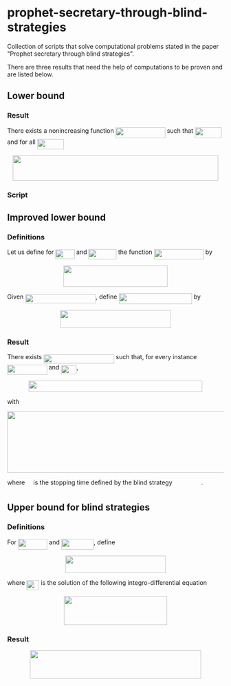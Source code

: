 # prophet-secretary-through-blind-strategies
Collection of scripts that solve computational problems stated in the paper "Prophet secretary through blind strategies".



There are three results that need the help of computations to be proven and are listed below.

## Lower bound

### Result

There exists a nonincreasing function <img src="/tex/3e090f251d719efdee6b4faeedf63fca.svg?invert_in_darkmode&sanitize=true" align=middle width=115.5990198pt height=24.65753399999998pt/> such that <img src="/tex/9f7255fe151deafc6b237e610062d0cb.svg?invert_in_darkmode&sanitize=true" align=middle width=61.717981049999985pt height=24.65753399999998pt/> and for all <img src="/tex/2510e5860f95e80cadf9cf45baa50227.svg?invert_in_darkmode&sanitize=true" align=middle width=62.362875299999985pt height=24.65753399999998pt/>
<p align="center"><img src="/tex/1b6c9e06be9790dd9970dcec47c10570.svg?invert_in_darkmode&sanitize=true" align=middle width=477.22334715pt height=59.1786591pt/></p>

### Script



## Improved lower bound

### Definitions

Let us define for <img src="/tex/f72f8aa4cd0ed73fd0172584e0237b66.svg?invert_in_darkmode&sanitize=true" align=middle width=44.56994024999999pt height=21.18721440000001pt/> and <img src="/tex/22217ebdb5dcf44a578077cadb0d3499.svg?invert_in_darkmode&sanitize=true" align=middle width=64.89143924999999pt height=24.65753399999998pt/> the function <img src="/tex/4d85243f77d1c4f83a756cfa0d89f9c2.svg?invert_in_darkmode&sanitize=true" align=middle width=115.80603704999999pt height=24.65753399999998pt/> by 
<p align="center"><img src="/tex/ffa3202728c86cfeea20f2a77bae6c27.svg?invert_in_darkmode&sanitize=true" align=middle width=242.58806384999997pt height=49.315569599999996pt/></p>
Given  <img src="/tex/7697e3f4c0e3ac7be739a03f1c12d0ec.svg?invert_in_darkmode&sanitize=true" align=middle width=164.17945004999999pt height=21.18721440000001pt/>, define <img src="/tex/83cc48062c23e5cac899e51d8c95b251.svg?invert_in_darkmode&sanitize=true" align=middle width=170.30335904999998pt height=24.65753399999998pt/>  by 
<p align="center"><img src="/tex/e18742902ff2732cdfec746fddc929b7.svg?invert_in_darkmode&sanitize=true" align=middle width=258.47570264999996pt height=40.548151049999994pt/></p>

### Result

There exists <img src="/tex/7697e3f4c0e3ac7be739a03f1c12d0ec.svg?invert_in_darkmode&sanitize=true" align=middle width=164.17945004999999pt height=21.18721440000001pt/> such that, for every instance <img src="/tex/41a889df19309cfa897c2e0b6c922a4f.svg?invert_in_darkmode&sanitize=true" align=middle width=92.53222604999998pt height=22.465723500000017pt/> and <img src="/tex/933a8b1cbe067d3fe7b70236e04609eb.svg?invert_in_darkmode&sanitize=true" align=middle width=36.07293689999999pt height=21.18721440000001pt/>,  
<p align="center"><img src="/tex/871ad849611f60b6f3463906d9b9b570.svg?invert_in_darkmode&sanitize=true" align=middle width=404.01215909999996pt height=26.5753257pt/></p>
with
<p align="center"><img src="/tex/897cbef56667ffaf7812bf7e9af51ead.svg?invert_in_darkmode&sanitize=true" align=middle width=698.29922415pt height=142.54384155pt/></p>
where <img src="/tex/2f118ee06d05f3c2d98361d9c30e38ce.svg?invert_in_darkmode&sanitize=true" align=middle width=11.889314249999991pt height=22.465723500000017pt/> is the stopping time defined by the blind strategy  <img src="/tex/a4a054895cc492bbc0f3dc19afa132c9.svg?invert_in_darkmode&sanitize=true" align=middle width=63.63708119999999pt height=14.15524440000002pt/>.



## Upper bound for blind strategies

### Definitions

For <img src="/tex/1d7c7a0cd7eae5aef882c07446983b82.svg?invert_in_darkmode&sanitize=true" align=middle width=68.10488849999999pt height=24.65753399999998pt/> and <img src="/tex/c34d96d27cacb117c260636987ad69fb.svg?invert_in_darkmode&sanitize=true" align=middle width=75.34238579999999pt height=25.481758500000016pt/>, define 
<p align="center"><img src="/tex/93a585fe58a84411cfe1e2302b4a78c2.svg?invert_in_darkmode&sanitize=true" align=middle width=233.63073194999998pt height=39.71699655pt/></p>
where <img src="/tex/bce4925a0410eba124e9661d4f6986ce.svg?invert_in_darkmode&sanitize=true" align=middle width=29.311791299999992pt height=22.831056599999986pt/> is the solution of the following integro-differential equation
<p align="center"><img src="/tex/372fa2c0ada5d289e84ddfd661b13a75.svg?invert_in_darkmode&sanitize=true" align=middle width=240.98160569999996pt height=67.39775625pt/></p>

### Result

<p align="center"><img src="/tex/feac684a81d69a26fe166fce425b35fe.svg?invert_in_darkmode&sanitize=true" align=middle width=397.90502069999997pt height=65.5671588pt/></p>

